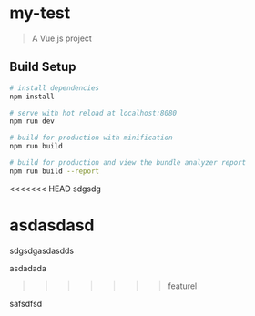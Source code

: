 # my-test

> A Vue.js project

## Build Setup

``` bash
# install dependencies
npm install

# serve with hot reload at localhost:8080
npm run dev

# build for production with minification
npm run build

# build for production and view the bundle analyzer report
npm run build --report
```

<<<<<<< HEAD
sdgsdg


asdasdasd
=======
sdgsdgasdasdds


asdadada
>>>>>>> featurel



safsdfsd

